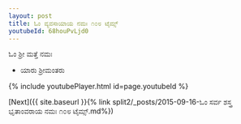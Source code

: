 ```yaml
---
layout: post
title: ಓಂ ವ್ಯವಸಾಯಾಯ ನಮಃ ೧೦೮ ಟೈಮ್ಸ್
youtubeId: 68houPvLjd0
---
```

 
 
 ಓಂ ಶ್ರೀ ಮತ್ತೆ ನಮಃ  
 
 -  ಯಾರು ಶ್ರೀಮಂತರು 
 
  
 
  
 
 
 
 
 
 


{% include youtubePlayer.html id=page.youtubeId %}
 
[Next]({{ site.baseurl }}{% link  split2/_posts/2015-09-16-ಓಂ ಸರ್ವ ಶಸ್ತ್ರ ಭೃತಾಂವರಾಯ ನಮಃ ೧೦೮ ಟೈಮ್ಸ್.md%})
 
